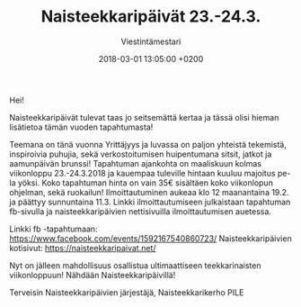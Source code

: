 ﻿---
layout: post
title: Naisteekkaripäivät 23.-24.3.
date: 2018-03-01 13:05:00 +0200
language: fin
author: Viestintämestari
categories: muut
---
Hei!
 
Naisteekkaripäivät tulevat taas jo seitsemättä kertaa ja tässä olisi hieman lisätietoa tämän vuoden tapahtumasta!

Teemana on tänä vuonna Yrittäjyys ja luvassa on paljon yhteistä tekemistä, inspiroivia puhujia, sekä verkostoitumisen huipentumana sitsit, jatkot ja aamunpäivän brunssi!
Tapahtuman ajankohta on maaliskuun kolmas viikonloppu 23.-24.3.2018 ja kauempaa tuleville hintaan kuuluu majoitus pe-la yöksi. 
Koko tapahtuman hinta on vain 35€ sisältäen koko viikonlopun ohjelman, sekä ruokailun!
Ilmoittautuminen aukeaa klo 12 maanantaina 19.2. ja päättyy sunnuntaina 11.3. Linkki ilmoittautumiseen julkaistaan tapahtuman fb-sivulla ja naisteekkaripäivien nettisivuilla ilmoittautumisen auetessa.
 
Linkki fb -tapahtumaan:
https://www.facebook.com/events/1592167540860723/
Naisteekkaripäivien kotisivut:
https://naisteekkaripaivat.net/
 
Nyt on jälleen mahdollisuus osallistua ultimaattiseen teekkarinaisten viikonloppuun!
Nähdään Naisteekkaripäivillä!

Terveisin Naisteekkaripäivien järjestäjä,
Naisteekkarikerho PILE